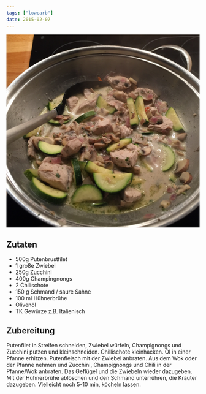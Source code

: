 ```yaml
---
tags: ["lowcarb"]
date: 2015-02-07
---
```


![](../img/putenpfanne-mit-zucchini-und-pilzen.jpg)

## Zutaten
- 500g Putenbrustfilet
- 1 große Zwiebel
- 250g Zucchini
- 400g Champingnongs
- 2 Chilischote
- 150 g Schmand / saure Sahne
- 100 ml Hühnerbrühe
- Olivenöl
- TK Gewürze z.B. Italienisch

## Zubereitung
Putenfilet in Streifen schneiden, Zwiebel würfeln, Champignongs und Zucchini putzen und kleinschneiden. Chillischote kleinhacken. Öl in einer Pfanne erhitzen. Putenfleisch mit der Zwiebel anbraten. Aus dem Wok oder der Pfanne nehmen und  Zucchini, Champignongs und Chili in der Pfanne/Wok anbraten. Das Geflügel und die Zwiebeln wieder dazugeben. Mit der Hühnerbrühe ablöschen und den Schmand unterrühren, die Kräuter dazugeben. Vielleicht noch 5-10 min, köcheln lassen.

